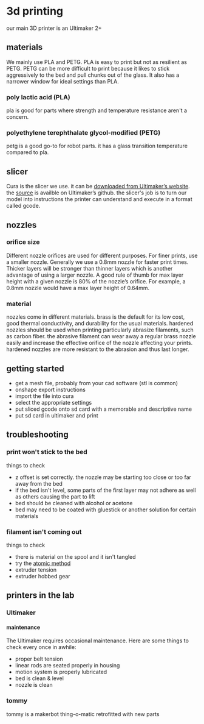 # 3d printing
 
our main 3D printer is an Ultimaker 2+
 
## materials
We mainly use PLA and PETG. PLA is easy to print but not as resilient as PETG. PETG can be more difficult to print because it likes to stick aggressively to the bed and pull chunks out of the glass. It also has a narrower window for ideal settings than PLA. 

### poly lactic acid (PLA)
pla is good for parts where strength and temperature resistance aren't a concern. 

### polyethylene terephthalate glycol-modified (PETG)
petg is a good go-to for robot parts. it has a glass transition temperature compared to pla. 

## slicer
Cura is the slicer we use. it can be [downloaded from Ultimaker’s website](https://ultimaker.com/en/products/cura-software). the [source](https://github.com/Ultimaker/Cura) is availble on Ultimaker’s github. the slicer's job is to turn our model into instructions the printer can understand and execute in a format called gcode.

## nozzles

### orifice size
Different nozzle orifices are used for different purposes. For finer prints, use a smaller nozzle. Generally we use a 0.8mm nozzle for faster print times. Thicker layers will be stronger than thinner layers which is another advantage of using a larger nozzle. A good rule of thumb for max layer height with a given nozzle is 80% of the nozzle’s orifice. For example, a 0.8mm nozzle would have a max layer height of 0.64mm.

### material
nozzles come in different materials. brass is the default for its low cost, good thermal conductivity, and durability for the usual materials. hardened nozzles should be used when printing particularly abrasize filaments, such as carbon fiber. the abrasive filament can wear away a regular brass nozzle easily and increase the effective orifice of the nozzle affecting your prints. hardened nozzles are more resistant to the abrasion and thus last longer.

## getting started
* get a mesh file, probably from your cad software (stl is common)
* onshape export instructions
* import the file into cura
* select the appropriate settings
* put sliced gcode onto sd card with a memorable and descriptive name
* put sd card in ultimaker and print

## troubleshooting

### print won't stick to the bed
things to check

* z offset is set correctly. the nozzle may be starting too close or too far away from the bed
* if the bed isn't level, some parts of the first layer may not adhere as well as others causing the part to lift
* bed should be cleaned with alcohol or acetone
* bed may need to be coated with gluestick or another solution for certain materials

### filament isn't coming out
things to check

* there is material on the spool and it isn't tangled
* try the [atomic method](https://ultimaker.com/en/resources/149-atomic-method)
* extruder tension
* extruder hobbed gear 

## printers in the lab
### Ultimaker
#### maintenance

The Ultimaker requires occasional maintenance. Here are some things to check every once in awhile:

* proper belt tension
* linear rods are seated properly in housing
* motion system is properly lubricated
* bed is clean & level
* nozzle is clean

### tommy
tommy is a makerbot thing-o-matic retrofitted with new parts
 
